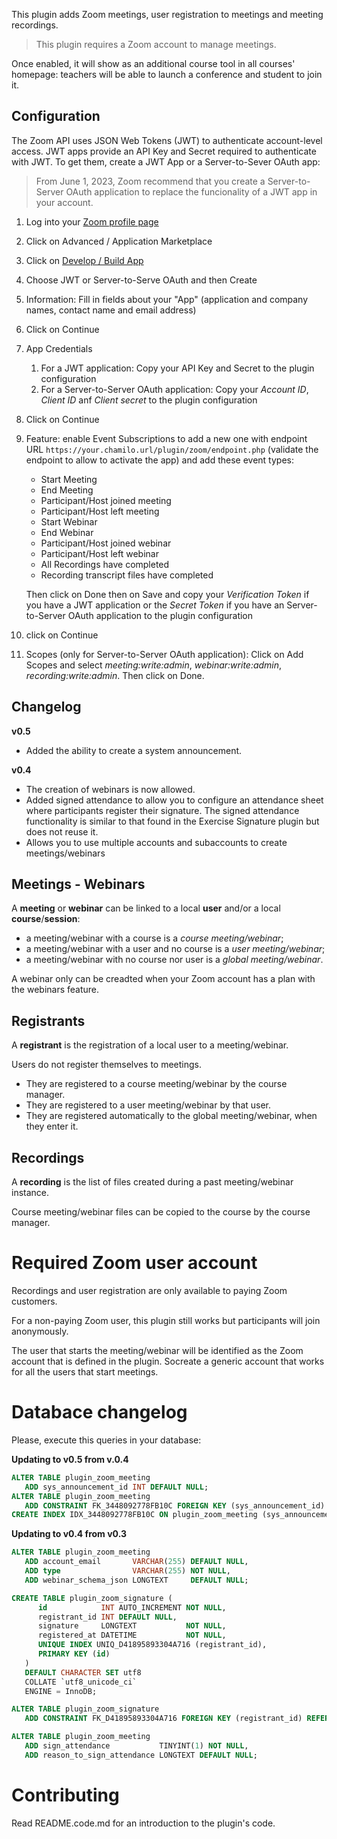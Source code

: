 This plugin adds Zoom meetings, user registration to meetings and meeting recordings.

> This plugin requires a Zoom account to manage meetings.

Once enabled, it will show as an additional course tool in all courses' homepage: teachers will be able to launch a
conference and student to join it.

## Configuration

The Zoom API uses JSON Web Tokens (JWT) to authenticate account-level access. JWT apps provide an API Key and Secret
required to authenticate with JWT. To get them, create a JWT App or a Server-to-Sever OAuth app:

> From June 1, 2023, Zoom recommend that you create a Server-to-Server OAuth application to replace the funcionality of
> a JWT app in your account.

1. Log into your [Zoom profile page](https://zoom.us/profile)
2. Click on Advanced / Application Marketplace
3. Click on [Develop / Build App](https://marketplace.zoom.us/develop/create)
4. Choose JWT or Server-to-Serve OAuth and then Create
5. Information: Fill in fields about your "App" (application and company names, contact name and email address)
6. Click on Continue
7. App Credentials
   1. For a JWT application: Copy your API Key and Secret to the plugin configuration
   2. For a Server-to-Server OAuth application: Copy your *Account ID*, *Client ID* anf *Client secret* to the plugin
      configuration
8. Click on Continue 
9. Feature: enable Event Subscriptions to add a new one with endpoint
   URL `https://your.chamilo.url/plugin/zoom/endpoint.php` (validate the endpoint to allow to activate the app) and add
   these event types:

      - Start Meeting
      - End Meeting
      - Participant/Host joined meeting
      - Participant/Host left meeting
      - Start Webinar
      - End Webinar
      - Participant/Host joined webinar
      - Participant/Host left webinar
      - All Recordings have completed
      - Recording transcript files have completed

   Then click on Done then on Save and copy your *Verification Token* if you have a JWT application or the *Secret
   Token* if you have an Server-to-Server OAuth application to the plugin configuration
10. click on Continue
11. Scopes (only for Server-to-Server OAuth application): Click on Add Scopes and select *meeting:write:admin*,
    *webinar:write:admin*, *recording:write:admin*. Then click on Done.
    
## Changelog

**v0.5**

* Added the ability to create a system announcement.

**v0.4**

* The creation of webinars is now allowed.
* Added signed attendance to allow you to configure an attendance sheet where participants register their signature. The
signed attendance functionality is similar to that found in the Exercise Signature plugin but does not reuse it.
* Allows you to use multiple accounts and subaccounts to create meetings/webinars

## Meetings - Webinars

A **meeting** or **webinar** can be linked to a local **user** and/or a local **course**/**session**:

  * a meeting/webinar with a course is a _course meeting/webinar_;
  * a meeting/webinar with a user and no course is a _user meeting/webinar_;
  * a meeting/webinar with no course nor user is a _global meeting/webinar_.

A webinar only can be creadted when your Zoom account has a plan with the webinars feature.

## Registrants

A **registrant** is the registration of a local user to a meeting/webinar.

Users do not register themselves to meetings.

* They are registered to a course meeting/webinar by the course manager.
* They are registered to a user meeting/webinar by that user.
* They are registered automatically to the global meeting/webinar, when they enter it.

## Recordings

A **recording** is the list of files created during a past meeting/webinar instance.

Course meeting/webinar files can be copied to the course by the course manager.

# Required Zoom user account

Recordings and user registration are only available to paying Zoom customers.

For a non-paying Zoom user, this plugin still works but participants will join anonymously.

The user that starts the meeting/webinar will be identified as the Zoom account that is defined in the plugin. Socreate
a generic account that works for all the users that start meetings.

# Databace changelog

Please, execute this queries in your database:

**Updating to v0.5 from v.0.4**

```sql
ALTER TABLE plugin_zoom_meeting
   ADD sys_announcement_id INT DEFAULT NULL;
ALTER TABLE plugin_zoom_meeting
   ADD CONSTRAINT FK_3448092778FB10C FOREIGN KEY (sys_announcement_id) REFERENCES sys_announcement (id) ON DELETE SET NULL;
CREATE INDEX IDX_3448092778FB10C ON plugin_zoom_meeting (sys_announcement_id);
```

**Updating to v0.4 from v0.3**

```sql
ALTER TABLE plugin_zoom_meeting
   ADD account_email       VARCHAR(255) DEFAULT NULL,
   ADD type                VARCHAR(255) NOT NULL,
   ADD webinar_schema_json LONGTEXT     DEFAULT NULL;

CREATE TABLE plugin_zoom_signature (
      id            INT AUTO_INCREMENT NOT NULL,
      registrant_id INT DEFAULT NULL,
      signature     LONGTEXT           NOT NULL,
      registered_at DATETIME           NOT NULL,
      UNIQUE INDEX UNIQ_D41895893304A716 (registrant_id),
      PRIMARY KEY (id)
   )
   DEFAULT CHARACTER SET utf8
   COLLATE `utf8_unicode_ci`
   ENGINE = InnoDB;

ALTER TABLE plugin_zoom_signature
   ADD CONSTRAINT FK_D41895893304A716 FOREIGN KEY (registrant_id) REFERENCES plugin_zoom_registrant (id);

ALTER TABLE plugin_zoom_meeting
   ADD sign_attendance           TINYINT(1) NOT NULL,
   ADD reason_to_sign_attendance LONGTEXT DEFAULT NULL;
```

# Contributing

Read README.code.md for an introduction to the plugin's code.
